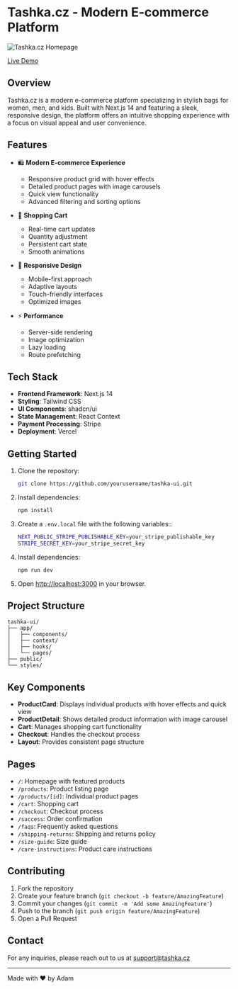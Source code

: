 # Tashka.cz - Modern E-commerce Platform

![Tashka.cz Homepage](https://res.cloudinary.com/dznxs2k2a/image/upload/v1737449194/tashka/homepage_vtfi3b.png)

[Live Demo](https://tashka-ui-yo7e.vercel.app/)

## Overview

Tashka.cz is a modern e-commerce platform specializing in stylish bags for women, men, and kids. Built with Next.js 14 and featuring a sleek, responsive design, the platform offers an intuitive shopping experience with a focus on visual appeal and user convenience.

## Features

- 🛍️ **Modern E-commerce Experience**
  - Responsive product grid with hover effects
  - Detailed product pages with image carousels
  - Quick view functionality
  - Advanced filtering and sorting options

- 🛒 **Shopping Cart**
  - Real-time cart updates
  - Quantity adjustment
  - Persistent cart state
  - Smooth animations

- 📱 **Responsive Design**
  - Mobile-first approach
  - Adaptive layouts
  - Touch-friendly interfaces
  - Optimized images

- ⚡ **Performance**
  - Server-side rendering
  - Image optimization
  - Lazy loading
  - Route prefetching

## Tech Stack

- **Frontend Framework**: Next.js 14
- **Styling**: Tailwind CSS
- **UI Components**: shadcn/ui
- **State Management**: React Context
- **Payment Processing**: Stripe
- **Deployment**: Vercel

## Getting Started

1. Clone the repository:
   ```bash
   git clone https://github.com/yourusername/tashka-ui.git

2. Install dependencies:
   ```bash
   npm install

3. Create a `.env.local` file with the following variables::
   ```bash
   NEXT_PUBLIC_STRIPE_PUBLISHABLE_KEY=your_stripe_publishable_key
   STRIPE_SECRET_KEY=your_stripe_secret_key

4. Install dependencies:
   ```bash
   npm run dev
   
5. Open [http://localhost:3000](http://localhost:3000) in your browser.

## Project Structure

```plaintext
tashka-ui/
├── app/
│   ├── components/
│   ├── context/
│   ├── hooks/
│   └── pages/
├── public/
└── styles/
```

## Key Components

- **ProductCard**: Displays individual products with hover effects and quick view
- **ProductDetail**: Shows detailed product information with image carousel
- **Cart**: Manages shopping cart functionality
- **Checkout**: Handles the checkout process
- **Layout**: Provides consistent page structure

## Pages

- `/`: Homepage with featured products
- `/products`: Product listing page
- `/products/[id]`: Individual product pages
- `/cart`: Shopping cart
- `/checkout`: Checkout process
- `/success`: Order confirmation
- `/faqs`: Frequently asked questions
- `/shipping-returns`: Shipping and returns policy
- `/size-guide`: Size guide
- `/care-instructions`: Product care instructions

## Contributing

1. Fork the repository
2. Create your feature branch (`git checkout -b feature/AmazingFeature`)
3. Commit your changes (`git commit -m 'Add some AmazingFeature'`)
4. Push to the branch (`git push origin feature/AmazingFeature`)
5. Open a Pull Request

## Contact

For any inquiries, please reach out to us at [support@tashka.cz](mailto:support@tashka.cz)

---

Made with ❤️ by Adam